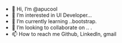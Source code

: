 - 👋 Hi, I’m @apucool
- 👀 I’m interested in UI Developer...
- 🌱 I’m currently learning ..bootstrap.
- 💞️ I’m looking to collaborate on ..
.
- 📫 How to reach me Github, LinkedIn, gmail

<!---
apucool/apucool is a ✨ special ✨ repository because its `README.md` (this file) appears on your GitHub profile.
You can click the Preview link to take a look at your changes.
--->
